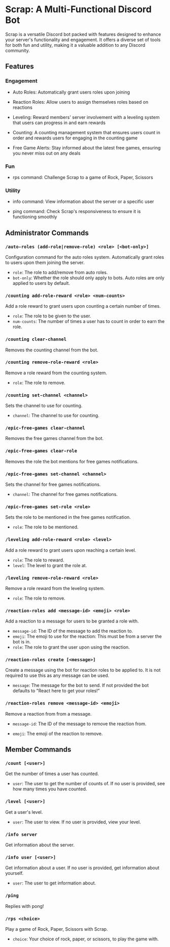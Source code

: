 # Scrap: A Multi-Functional Discord Bot

Scrap is a versatile Discord bot packed with features designed to enhance your server's functionality and engagement. It offers a diverse set of tools for both fun and utility, making it a valuable addition to any Discord community.

## Features

### Engagement

- Auto Roles: Automatically grant users roles upon joining

- Reaction Roles: Allow users to assign themselves roles based on reactions

- Leveling: Reward members' server involvement with a leveling system that users can progress in and earn rewards

- Counting: A counting management system that ensures users count in order and rewards users for engaging in the counting game

- Free Game Alerts: Stay informed about the latest free games, ensuring you never miss out on any deals

### Fun

- rps command: Challenge Scrap to a game of Rock, Paper, Scissors

### Utility

- info command: View information about the server or a specific user

- ping command: Check Scrap's responsiveness to ensure it is functioning smoothly

## Administrator Commands

### `/auto-roles (add-role|remove-role) <role> [<bot-only>]`

Configuration command for the auto roles system. Automatically grant roles to users upon them joining the server.

- `role`: The role to add/remove from auto roles.
- `bot-only`: Whether the role should only apply to bots. Auto roles are only applied to users by default.

### `/counting add-role-reward <role> <num-counts>`

Add a role reward to grant users upon counting a certain number of times.

- `role`: The role to be given to the user.
- `num-counts`: The number of times a user has to count in order to earn the role.

### `/counting clear-channel`

Removes the counting channel from the bot.

### `/counting remove-role-reward <role>`

Remove a role reward from the counting system.

- `role`: The role to remove.

### `/counting set-channel <channel>`

Sets the channel to use for counting.

- `channel`: The channel to use for counting.

### `/epic-free-games clear-channel`

Removes the free games channel from the bot.

### `/epic-free-games clear-role`

Removes the role the bot mentions for free games notifications.

### `/epic-free-games set-channel <channel>`

Sets the channel for free games notifications.

- `channel`: The channel for free games notifications.

### `/epic-free-games set-role <role>`

Sets the role to be mentioned in the free games notification.

- `role`: The role to be mentioned.

### `/leveling add-role-reward <role> <level>`

Add a role reward to grant users upon reaching a certain level.

- `role`: The role to reward.
- `level`: The level to grant the role at.

### `/leveling remove-role-reward <role>`

Remove a role reward from the leveling system.

- `role`: The role to remove.

### `/reaction-roles add <message-id> <emoji> <role>`

Add a reaction to a message for users to be granted a role with.

- `message-id`: The ID of the message to add the reaction to.
- `emoji`: The emoji to use for the reaction: This must be from a server the bot is in.
- `role`: The role to grant the user upon using the reaction.

### `/reaction-roles create [<message>]`

Create a message using the bot for reaction roles to be applied to. It is not required to use this as any message can be used.

- `message`: The message for the bot to send. If not provided the bot defaults to "React here to get your roles!"

### `/reaction-roles remove <message-id> <emoji>`

Remove a reaction from from a message.

- `message-id`: The ID of the message to remove the reaction from.

- `emoji`: The emoji of the reaction to remove.

## Member Commands

### `/count [<user>]`

Get the number of times a user has counted.

- `user`: The user to get the number of counts of. If no user is provided, see how many times you have counted.

### `/level [<user>]`

Get a user's level.

- `user`: The user to view. If no user is provided, view your level.

### `/info server`

Get information about the server.

### `/info user [<user>]`

Get information about a user. If no user is provided, get information about yourself.

- `user`: The user to get information about.

### `/ping`

Replies with pong!

### `/rps <choice>`

Play a game of Rock, Paper, Scissors with Scrap.

- `choice`: Your choice of rock, paper, or scissors, to play the game with.
